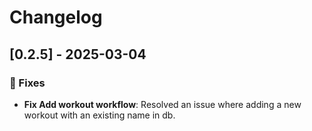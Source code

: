 # Changelog

## [0.2.5] - 2025-03-04  

### 🐛 Fixes

- **Fix Add workout workflow**: Resolved an issue where adding a new workout with an existing name in db.  

